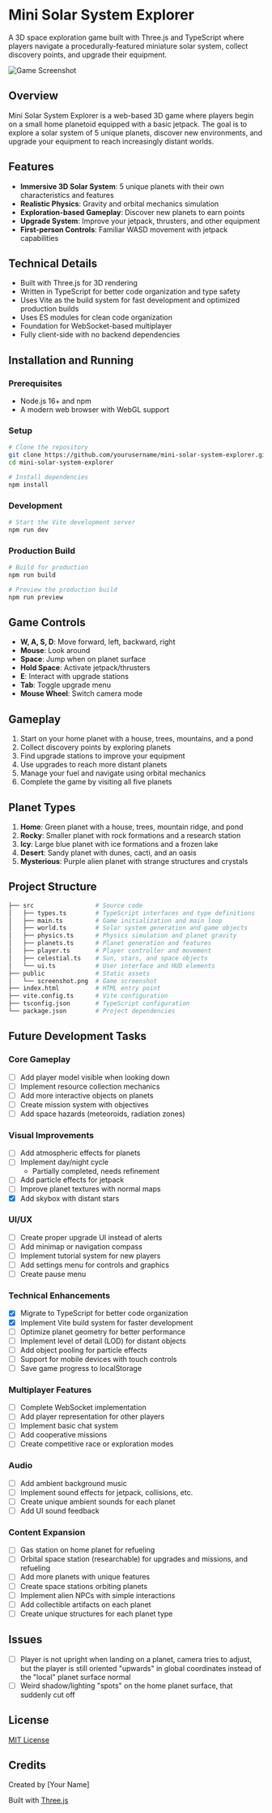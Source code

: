 # Mini Solar System Explorer

A 3D space exploration game built with Three.js and TypeScript where players navigate a procedurally-featured miniature solar system, collect discovery points, and upgrade their equipment.

![Game Screenshot](screenshot.png)

## Overview

Mini Solar System Explorer is a web-based 3D game where players begin on a small home planetoid equipped with a basic jetpack. The goal is to explore a solar system of 5 unique planets, discover new environments, and upgrade your equipment to reach increasingly distant worlds.

## Features

- **Immersive 3D Solar System**: 5 unique planets with their own characteristics and features
- **Realistic Physics**: Gravity and orbital mechanics simulation
- **Exploration-based Gameplay**: Discover new planets to earn points
- **Upgrade System**: Improve your jetpack, thrusters, and other equipment
- **First-person Controls**: Familiar WASD movement with jetpack capabilities

## Technical Details

- Built with Three.js for 3D rendering
- Written in TypeScript for better code organization and type safety
- Uses Vite as the build system for fast development and optimized production builds
- Uses ES modules for clean code organization
- Foundation for WebSocket-based multiplayer
- Fully client-side with no backend dependencies

## Installation and Running

### Prerequisites
- Node.js 16+ and npm
- A modern web browser with WebGL support

### Setup
```bash
# Clone the repository
git clone https://github.com/yourusername/mini-solar-system-explorer.git
cd mini-solar-system-explorer

# Install dependencies
npm install
```

### Development
```bash
# Start the Vite development server
npm run dev
```

### Production Build
```bash
# Build for production
npm run build

# Preview the production build
npm run preview
```

## Game Controls

- **W, A, S, D**: Move forward, left, backward, right
- **Mouse**: Look around
- **Space**: Jump when on planet surface
- **Hold Space**: Activate jetpack/thrusters
- **E**: Interact with upgrade stations
- **Tab**: Toggle upgrade menu
- **Mouse Wheel**: Switch camera mode

## Gameplay

1. Start on your home planet with a house, trees, mountains, and a pond
2. Collect discovery points by exploring planets
3. Find upgrade stations to improve your equipment
4. Use upgrades to reach more distant planets
5. Manage your fuel and navigate using orbital mechanics
6. Complete the game by visiting all five planets

## Planet Types

1. **Home**: Green planet with a house, trees, mountain ridge, and pond
2. **Rocky**: Smaller planet with rock formations and a research station
3. **Icy**: Large blue planet with ice formations and a frozen lake
4. **Desert**: Sandy planet with dunes, cacti, and an oasis
5. **Mysterious**: Purple alien planet with strange structures and crystals

## Project Structure

```bash
├── src                 # Source code
│   ├── types.ts        # TypeScript interfaces and type definitions
│   ├── main.ts         # Game initialization and main loop
│   ├── world.ts        # Solar system generation and game objects
│   ├── physics.ts      # Physics simulation and planet gravity
│   ├── planets.ts      # Planet generation and features
│   ├── player.ts       # Player controller and movement
│   ├── celestial.ts    # Sun, stars, and space objects
│   └── ui.ts           # User interface and HUD elements
├── public              # Static assets
│   └── screenshot.png  # Game screenshot
├── index.html          # HTML entry point
├── vite.config.ts      # Vite configuration
├── tsconfig.json       # TypeScript configuration
└── package.json        # Project dependencies
```

## Future Development Tasks

### Core Gameplay
- [ ] Add player model visible when looking down
- [ ] Implement resource collection mechanics
- [ ] Add more interactive objects on planets
- [ ] Create mission system with objectives
- [ ] Add space hazards (meteoroids, radiation zones)

### Visual Improvements
- [ ] Add atmospheric effects for planets
- [ ] Implement day/night cycle
  - Partially completed, needs refinement
- [ ] Add particle effects for jetpack
- [ ] Improve planet textures with normal maps
- [x] Add skybox with distant stars

### UI/UX
- [ ] Create proper upgrade UI instead of alerts
- [ ] Add minimap or navigation compass
- [ ] Implement tutorial system for new players
- [ ] Add settings menu for controls and graphics
- [ ] Create pause menu

### Technical Enhancements
- [x] Migrate to TypeScript for better code organization
- [x] Implement Vite build system for faster development
- [ ] Optimize planet geometry for better performance
- [ ] Implement level of detail (LOD) for distant objects
- [ ] Add object pooling for particle effects
- [ ] Support for mobile devices with touch controls
- [ ] Save game progress to localStorage

### Multiplayer Features
- [ ] Complete WebSocket implementation
- [ ] Add player representation for other players
- [ ] Implement basic chat system
- [ ] Add cooperative missions
- [ ] Create competitive race or exploration modes

### Audio
- [ ] Add ambient background music
- [ ] Implement sound effects for jetpack, collisions, etc.
- [ ] Create unique ambient sounds for each planet
- [ ] Add UI sound feedback

### Content Expansion
- [ ] Gas station on home planet for refueling
- [ ] Orbital space station (researchable) for upgrades and missions, and refueling
- [ ] Add more planets with unique features
- [ ] Create space stations orbiting planets
- [ ] Implement alien NPCs with simple interactions
- [ ] Add collectible artifacts on each planet
- [ ] Create unique structures for each planet type

## Issues

- [ ] Player is not upright when landing on a planet, camera tries to adjust, but the player is still oriented "upwards" in global coordinates instead of the "local" planet surface normal
- [ ] Weird shadow/lighting "spots" on the home planet surface, that suddenly cut off

## License

[MIT License](LICENSE)

## Credits

Created by [Your Name]

Built with [Three.js](https://threejs.org/)
